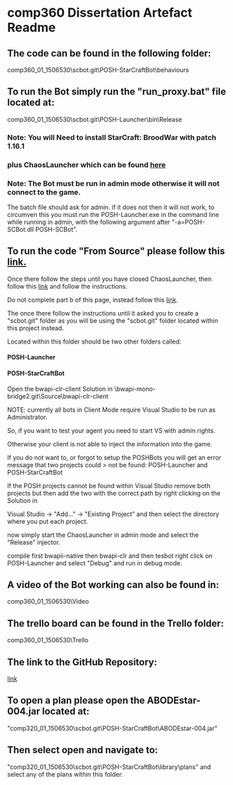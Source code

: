 # comp360 Dissertation Artefact Readme

## The code can be found in the following folder:
comp360_01_1506530\scbot.git\POSH-StarCraftBot\behaviours

## To run the Bot simply run the "run_proxy.bat" file located at:
comp360_01_1506530\scbot.git\POSH-Launcher\bin\Release
### Note: You will Need to install StarCraft: BroodWar with patch 1.16.1 
### plus ChaosLauncher which can be found [here](http://www.teamliquid.net/forum/brood-war/65196-chaoslauncher-for-1161)
### Note: The Bot must be run in admin mode otherwise it will not connect to the game.
The batch file should ask for admin. if it does not then it will not work, to circumven this you must run the POSH-Launcher.exe
in the command line while running in admin, with the following argument after "-a=POSH-SCBot.dll POSH-SCBot".


## To run the code "From Source" please follow this [link.](https://github.com/suegy/bwapi-mono-bridge2/wiki/StarCraft-Setup-BWAPI)

Once there follow the steps until you have closed ChaosLauncher, then follow this [link](https://github.com/suegy/bwapi-mono-bridge2/wiki/MonoBridge-Setup) and follow the instructions.

Do not complete part b of this page, instead follow this [link](https://github.com/suegy/bwapi-mono-bridge2/wiki/CsharpAI).

The once there follow the instructions until it asked you to create a "scbot.git" folder as you will be using the "scbot.git" folder located within this project instead.

Located within this folder should be two other folders called:
#### POSH-Launcher
#### POSH-StarCraftBot

Open the bwapi-clr-client Solution in \bwapi-mono-bridge2.git\Source\bwapi-clr-client

NOTE: currently all bots in Client Mode require Visual Studio to be run as Administrator. 

So, if you want to test your agent you need to start VS with admin rights. 

Otherwise your client is not able to inject the information into the game.

If you do not want to, or forgot to setup the POSHBots you will get an error message that two projects could > not be found: POSH-Launcher and POSH-StarCraftBot

If the POSH projects cannot be found within Visual Studio remove both projects but then add the two with the correct path by right clicking on the Solution in 

Visual Studio -> "Add..." -> "Existing Project" and then select the directory where you put each project.

now simply start the ChaosLauncher in admin mode and select the "Release" injector.

compile first bwapii-native then bwapi-clr and then tesbot right click on POSH-Launcher and select "Debug" and run in debug mode.



## A video of the Bot working can also be found in:
comp360_01_1506530\Video

## The trello board can be found in the Trello folder:
comp360_01_1506530\Trello

## The link to the GitHub Repository:
[link]("https://github.com/James120393/Dissertation_Artefact")

## To open a plan please open the ABODEstar-004.jar located at:
"comp320_01_1506530\scbot.git\POSH-StarCraftBot\ABODEstar-004.jar"

## Then select open and navigate to:
"comp320_01_1506530\scbot.git\POSH-StarCraftBot\library\plans"
and select any of the plans within this folder.
